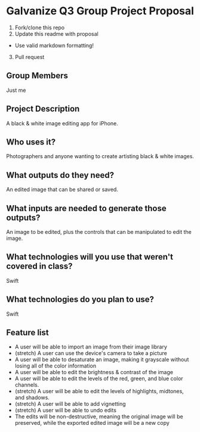 # Galvanize Q3 Group Project Proposal

1. Fork/clone this repo
2. Update this readme with proposal
  * Use valid markdown formatting!
3. Pull request

## Group Members
Just me

## Project Description
A black & white image editing app for iPhone.

## Who uses it?
Photographers and anyone wanting to create artisting black & white images.

## What outputs do they need?
An edited image that can be shared or saved.

## What inputs are needed to generate those outputs?
An image to be edited, plus the controls that can be manipulated to edit the image.

## What technologies will you use that weren't covered in class?
Swift

## What technologies do you plan to use?
Swift

## Feature list
* A user will be able to import an image from their image library
* (stretch) A user can use the device's camera to take a picture
* A user will be able to desaturate an image, making it grayscale without losing all of the color information
* A user will be able to edit the brightness & contrast of the image
* A user will be able to edit the levels of the red, green, and blue color channels.
* (stretch) A user will be able to edit the levels of highlights, midtones, and shadows.
* (stretch) A user will be able to add vignetting
* (stretch) A user will be able to undo edits
* The edits will be non-destructive, meaning the original image will be preserved, while the exported edited image will be a new copy

